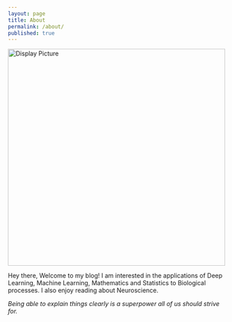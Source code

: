 ```yaml
---
layout: page
title: About
permalink: /about/
published: true
---
```

<!--![Science Image]({{site.baseurl}}/images/175593004_760741721471368_2650870031420620919_n.jpg)-->
<img src="{{site.baseurl | prepend: site.url}}/images/175593004_760741721471368_2650870031420620919_n.jpg" alt="Display Picture" width="500" height="500"/>

Hey there, Welcome to my blog! I am interested in the applications of Deep Learning, Machine Learning, Mathematics and Statistics to Biological processes. I also enjoy reading about Neuroscience. 


*Being able to explain things clearly is a superpower all of us should strive for.*
